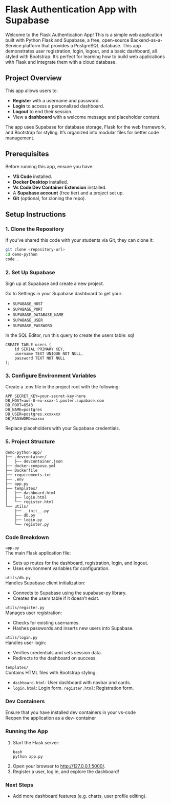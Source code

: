 # Flask Authentication App with Supabase

Welcome to the Flask Authentication App! This is a simple web application built with Python Flask and Supabase, a free, open-source Backend-as-a-Service platform that provides a PostgreSQL database. This app demonstrates user registration, login, logout, and a basic dashboard, all styled with Bootstrap. It’s perfect for learning how to build web applications with Flask and integrate them with a cloud database.

## Project Overview

This app allows users to:
- **Register** with a username and password.
- **Login** to access a personalized dashboard.
- **Logout** to end their session.
- View a **dashboard** with a welcome message and placeholder content.

The app uses Supabase for database storage, Flask for the web framework, and Bootstrap for styling. It’s organized into modular files for better code management.

## Prerequisites

Before running this app, ensure you have:
- **VS Code** installed.
- **Docker Desktop** installed.
- **Vs Code Dev Container Extension** installed.
- A **Supabase account** (free tier) and a project set up.
- **Git** (optional, for cloning the repo).

## Setup Instructions

### 1. Clone the Repository
If you’ve shared this code with your students via Git, they can clone it:
```bash
git clone <repository-url>
cd demo-python
code .
```

### 2. Set Up Supabase
Sign up at Supabase and create a new project.

Go to Settings in your Supabase dashboard to get your:
- `SUPABASE_HOST`
- `SUPABASE_PORT`
- `SUPABASE_DATABASE_NAME`
- `SUPABASE_USER`
- `SUPABASE_PASSWORD`

In the SQL Editor, run this query to create the users table:
sql
```
CREATE TABLE users (
    id SERIAL PRIMARY KEY,
    username TEXT UNIQUE NOT NULL,
    password TEXT NOT NULL
);
```

### 3. Configure Environment Variables
Create a .env file in the project root with the following:
```
APP_SECRET_KEY=your-secret-key-here
DB_HOST=aws-0-eu-xxxx-1.pooler.supabase.com
DB_PORT=6543
DB_NAME=postgres
DB_USER=postgres.xxxxxxx
DB_PASSWORD=xxxxx
```
Replace placeholders with your Supabase credentials.

### 5. Project Structure
```
demo-python-app/
├── .devcontainer/
│   ├── devcontainer.json
├── docker-compose.yml
├── Dockerfile
├── requirements.txt
├── .env
├── app.py
├── templates/
│   ├── dashboard.html
│   ├── login.html
│   └── register.html
└── utils/
    ├── __init__.py
    ├── db.py
    ├── login.py
    └── register.py
```

### Code Breakdown
`app.py` <br />
The main Flask application file:
- Sets up routes for the dashboard, registration, login, and logout.
- Uses environment variables for configuration.

`utils/db.py` <br />
Handles Supabase client initialization:
- Connects to Supabase using the supabase-py library.
- Creates the users table if it doesn’t exist.

`utils/register.py` <br />
Manages user registration:
- Checks for existing usernames.
- Hashes passwords and inserts new users into Supabase.

`utils/login.py` <br />
Handles user login:
- Verifies credentials and sets session data.
- Redirects to the dashboard on success.

`templates/` <br />
Contains HTML files with Bootstrap styling:
- `dashboard.html`: User dashboard with navbar and cards.
- `login.html`: Login form.
`register.html`: Registration form.


### Dev Containers
Ensure that you have installed dev containers in your vs-code <br />
Reopen the application as a dev- container

### Running the App
1. Start the Flask server:
    ```
    bash
    python app.py
    ```
2. Open your browser to http://127.0.0.1:5000/.
3. Register a user, log in, and explore the dashboard!

### Next Steps
- Add more dashboard features (e.g. charts, user profile editing).

